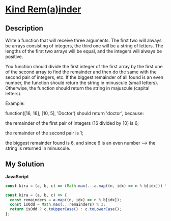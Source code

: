 # [Kind Rem(a)inder](https://www.codewars.com/kata/5a08a64b7bbb9e237f000a0d)

## Description

Write a function that will receive three arguments. The first two will always be arrays consisting of integers, the third one will be a string of letters. The lengths of the first two arrays will be equal, and the integers will always be positive.

You function should divide the first integer of the first array by the first one of the second array to find the remainder and then do the same with the second pair of integers, etc. If the biggest remainder of all found is an even number, the function should return the string in minuscule (small letters). Otherwise, the function should return the string in majuscule (capital letters).

Example:

function([16, 16], [10, 5], 'Doctor') should return 'doctor', because:

the remainder of the first pair of integers (16 divided by 10) is 6;

the remainder of the second pair is 1;

the biggest remainder found is 6, and since 6 is an even number --> the string is returned in minuscule.

## My Solution

**JavaScript**

```js
const kira = (a, b, c) => (Math.max(...a.map((n, idx) => n % b[idx])) % 2 ? c.toUpperCase() : c.toLowerCase());
```

```js
const kira = (a, b, c) => {
  const remainders = a.map((n, idx) => n % b[idx]);
  const isOdd = Math.max(...remainders) % 2;
  return isOdd ? c.toUpperCase() : c.toLowerCase();
};
```
